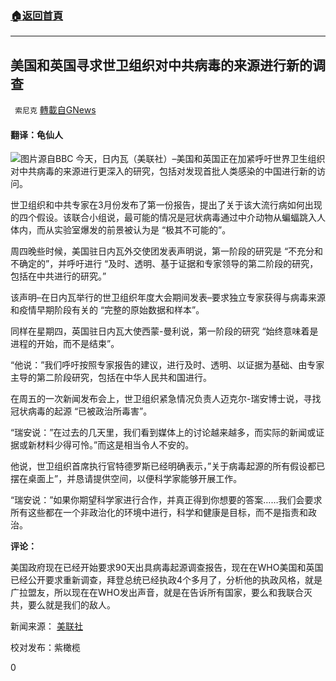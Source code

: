 ###  [:house:返回首頁](https://github.com/ourhimalayas/txt)
---

## 美国和英国寻求世卫组织对中共病毒的来源进行新的调查
` 索尼克` [轉載自GNews](https://gnews.org/zh-hans/1279117/)

#### 翻译：龟仙人
![]()![](https://gnews-media-offload.s3.amazonaws.com/wp-content/uploads/2021/05/28174859/IMG_20210528_144838_693.jpg)图片源自BBC
今天，日内瓦（美联社）–美国和英国正在加紧呼吁世界卫生组织对中共病毒的来源进行更深入的研究，包括对发现首批人类感染的中国进行新的访问。

世卫组织和中共专家在3月份发布了第一份报告，提出了关于该大流行病如何出现的四个假设。该联合小组说，最可能的情况是冠状病毒通过中介动物从蝙蝠跳入人体内，而从实验室爆发的前景被认为是 “极其不可能的”。

周四晚些时候，美国驻日内瓦外交使团发表声明说，第一阶段的研究是 “不充分和不确定的”，并呼吁进行 “及时、透明、基于证据和专家领导的第二阶段的研究，包括在中共进行的研究。”

该声明–在日内瓦举行的世卫组织年度大会期间发表–要求独立专家获得与病毒来源和疫情早期阶段有关的 “完整的原始数据和样本”。

同样在星期四，英国驻日内瓦大使西蒙-曼利说，第一阶段的研究 “始终意味着是进程的开始，而不是结束”。

“他说：”我们呼吁按照专家报告的建议，进行及时、透明、以证据为基础、由专家主导的第二阶段研究，包括在中华人民共和国进行。

在周五的一次新闻发布会上，世卫组织紧急情况负责人迈克尔-瑞安博士说，寻找冠状病毒的起源 “已被政治所毒害”。

“瑞安说：”在过去的几天里，我们看到媒体上的讨论越来越多，而实际的新闻或证据或新材料少得可怜。”而这是相当令人不安的。

他说，世卫组织首席执行官特德罗斯已经明确表示，”关于病毒起源的所有假设都已摆在桌面上”，并恳请提供空间，以便科学家能够开展工作。

“瑞安说：”如果你期望科学家进行合作，并真正得到你想要的答案……我们会要求所有这些都在一个非政治化的环境中进行，科学和健康是目标，而不是指责和政治。

**评论：**

美国政府现在已经开始要求90天出具病毒起源调查报告，现在在WHO美国和英国已经公开要求重新调查，拜登总统已经执政4个多月了，分析他的执政风格，就是广拉盟友，所以现在在WHO发出声音，就是在告诉所有国家，要么和我联合灭共，要么就是我们的敌人。

新闻来源： [美联社](https://apnews.com/article/united-nations-donald-trump-china-europe-coronavirus-pandemic-7551c671e9ce7405c4c7d116a905301e)

校对发布：紫橄榄

0
